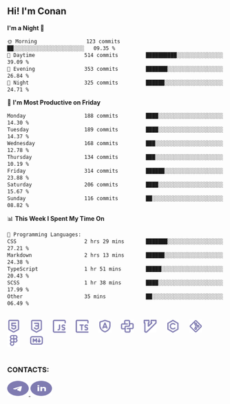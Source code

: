 ## Hi! I'm Conan

<!--START_SECTION:waka-->
**I'm a Night 🦉** 

```text
🌞 Morning                123 commits         ██░░░░░░░░░░░░░░░░░░░░░░░   09.35 % 
🌆 Daytime                514 commits         ██████████░░░░░░░░░░░░░░░   39.09 % 
🌃 Evening                353 commits         ███████░░░░░░░░░░░░░░░░░░   26.84 % 
🌙 Night                  325 commits         ██████░░░░░░░░░░░░░░░░░░░   24.71 % 
```
📅 **I'm Most Productive on Friday** 

```text
Monday                   188 commits         ████░░░░░░░░░░░░░░░░░░░░░   14.30 % 
Tuesday                  189 commits         ████░░░░░░░░░░░░░░░░░░░░░   14.37 % 
Wednesday                168 commits         ███░░░░░░░░░░░░░░░░░░░░░░   12.78 % 
Thursday                 134 commits         ███░░░░░░░░░░░░░░░░░░░░░░   10.19 % 
Friday                   314 commits         ██████░░░░░░░░░░░░░░░░░░░   23.88 % 
Saturday                 206 commits         ████░░░░░░░░░░░░░░░░░░░░░   15.67 % 
Sunday                   116 commits         ██░░░░░░░░░░░░░░░░░░░░░░░   08.82 % 
```


📊 **This Week I Spent My Time On** 

```text
💬 Programming Languages: 
CSS                      2 hrs 29 mins       ███████░░░░░░░░░░░░░░░░░░   27.21 % 
Markdown                 2 hrs 13 mins       ██████░░░░░░░░░░░░░░░░░░░   24.38 % 
TypeScript               1 hr 51 mins        █████░░░░░░░░░░░░░░░░░░░░   20.43 % 
SCSS                     1 hr 38 mins        ████░░░░░░░░░░░░░░░░░░░░░   17.99 % 
Other                    35 mins             ██░░░░░░░░░░░░░░░░░░░░░░░   06.49 % 
```


<!--END_SECTION:waka-->


<br>

<div align="left">
  <img src="icons/skills/html.svg" height="30" alt="html5"/>
  <img width="15"/>
  <img src="icons/skills/css.svg" height="30" alt="css"/>
    <img width="15"/>
  <img src="icons/skills/javascript.svg" height="30" alt="javascript"/>
  <img width="15"/>
  <img src="icons/skills/typescript.svg" height="30" alt="typescript"/>
  <img width="15"/>
  <img src="icons/skills/angular.svg" height="30" alt="angular"/>
  <img width="15"/>
  <img src="icons/skills/python.svg" height="30" alt="python"/>
  <img width="15"/>
  <img src="icons/skills/vim.svg" height="30" alt="vim"  />
  <img width="15"/>
  <img src="icons/skills/c.svg" height="30" alt="c"/>
  <img width="15"/>
  <img src="icons/skills/git.svg" height="30" alt="git"/>
  <img width="15"/>
  <img src="icons/skills/figma.svg" height="30" alt="figma"/>
  <img width="15"/>
  <img src="icons/skills/markdown.svg" height="30" alt="markdown"/>
</div>

<br>


### CONTACTS:

<div align="left">
  <a href="https://t.me/gkkconan">
    <img src="icons/contacts/telegram.svg" width="50" height="35" alt="telegram"/>
  </a>
  <a href="https://www.linkedin.com/in/gkkconan">
    <img src="icons/contacts/linkedin.svg" width="50" height="35" alt="linkedin"/>
  </a>
</div>
